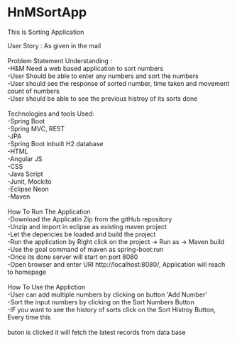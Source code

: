 # HnMSortApp
This is Sorting Application

User Story : As given in the mail<br>
<br>
Problem Statement Understanding : <br>
 -H&M Need a web based application to sort numbers<br>
 -User Should be able to enter any numbers and sort the numbers <br>
 -User should see the response of sorted number, time taken and movement count of numbers<br>
 -User should be able to see the previous histroy of its sorts done<br>
<br>
Technologies and tools Used:<br>
 -Spring Boot<br>
 -Spring MVC, REST<br>
 -JPA<br>
 -Spring Boot inbuilt H2 database<br>
 -HTML<br>
 -Angular JS<br>
 -CSS <br>
 -Java Script <br>
 -Junit, Mockito <br>
 -Eclipse Neon <br>
 -Maven <br>
<br>
How To Run The Application<br>
 -Download the Applicatin Zip from the gitHub repository<br>
 -Unzip and import in eclipse as existing maven project<br>
 -Let the depencies be loaded and build the project<br>
 -Run the application by Right click on the project -> Run as -> Maven build<br>
 -Use the goal command of maven as spring-boot:run<br>
 -Once its done server will start on port 8080<br>
 -Open browser and enter URI http://localhost:8080/, Application will reach to homepage<br>
<br>
How To Use the Appliction<br>
 -User can add multiple numbers by clicking on button 'Add Number'<br>
 -Sort the input numbers by clicking on the Sort Numbers Button<br>
 -IF you want to see the history of sorts click on the Sort Histroy Button, Every time this<br>  
 buton is clicked it will fetch the latest records from data base<br>
